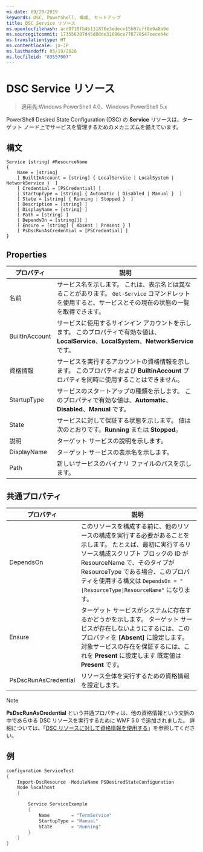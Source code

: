 ```yaml
---
ms.date: 09/20/2019
keywords: DSC, PowerShell, 構成, セットアップ
title: DSC Service リソース
ms.openlocfilehash: acd0710fb4b131876e3edece15b07cff8e9a8a9e
ms.sourcegitcommit: 173556307d45d88de31086ce776770547eece64c
ms.translationtype: HT
ms.contentlocale: ja-JP
ms.lasthandoff: 05/19/2020
ms.locfileid: "83557007"
---
```

# <a name="dsc-service-resource"></a>DSC Service リソース

> 適用先:Windows PowerShell 4.0、Windows PowerShell 5.x

PowerShell Desired State Configuration (DSC) の **Service** リソースは、ターゲット ノード上でサービスを管理するためのメカニズムを備えています。

## <a name="syntax"></a>構文

```Syntax
Service [string] #ResourceName
{
    Name = [string]
    [ BuiltInAccount = [string] { LocalService | LocalSystem | NetworkService }  ]
    [ Credential = [PSCredential] ]
    [ StartupType = [string] { Automatic | Disabled | Manual }  ]
    [ State = [string] { Running | Stopped }  ]
    [ Description = [string] ]
    [ DisplayName = [string] ]
    [ Path = [string] ]
    [ DependsOn = [string[]] ]
    [ Ensure = [string] { Absent | Present } ]
    [ PsDscRunAsCredential = [PSCredential] ]
}
```

## <a name="properties"></a>Properties

|プロパティ |説明 |
|---|---|
|名前 |サービス名を示します。 これは、表示名とは異なることがあります。 `Get-Service` コマンドレットを使用すると、サービスとその現在の状態の一覧を取得できます。 |
|BuiltInAccount |サービスに使用するサインイン アカウントを示します。 このプロパティで有効な値は、**LocalService**、**LocalSystem**、**NetworkService** です。 |
|資格情報 |サービスを実行するアカウントの資格情報を示します。 このプロパティおよび **BuiltinAccount** プロパティを同時に使用することはできません。 |
|StartupType |サービスのスタートアップの種類を示します。 このプロパティで有効な値は、**Automatic**、**Disabled**、**Manual** です。 |
|State |サービスに対して保証する状態を示します。 値は次のとおりです。**Running** または **Stopped**。 |
|説明 |ターゲット サービスの説明を示します。 |
|DisplayName |ターゲット サービスの表示名を示します。 |
|Path |新しいサービスのバイナリ ファイルのパスを示します。 |

## <a name="common-properties"></a>共通プロパティ

|プロパティ |説明 |
|---|---|
|DependsOn |このリソースを構成する前に、他のリソースの構成を実行する必要があることを示します。 たとえば、最初に実行するリソース構成スクリプト ブロックの ID が ResourceName で、そのタイプが ResourceType である場合、このプロパティを使用する構文は `DependsOn = "[ResourceType]ResourceName"` になります。 |
|Ensure |ターゲット サービスがシステムに存在するかどうかを示します。 ターゲット サービスが存在しないようにするには、このプロパティを **[Absent]** に設定します。 対象サービスの存在を保証するには、これを **Present** に設定します 既定値は **Present** です。 |
|PsDscRunAsCredential |リソース全体を実行するための資格情報を設定します。 |

> [!NOTE]
> **PsDscRunAsCredential** という共通プロパティは、他の資格情報という文脈の中であらゆる DSC リソースを実行するために WMF 5.0 で追加されました。 詳細については、「[DSC リソースに対して資格情報を使用する](../../../configurations/runasuser.md)」を参照してください。

## <a name="example"></a>例

```powershell
configuration ServiceTest
{
    Import-DscResource -ModuleName PSDesiredStateConfiguration
    Node localhost
    {

        Service ServiceExample
        {
            Name        = "TermService"
            StartupType = "Manual"
            State       = "Running"
        }
    }
}
```
